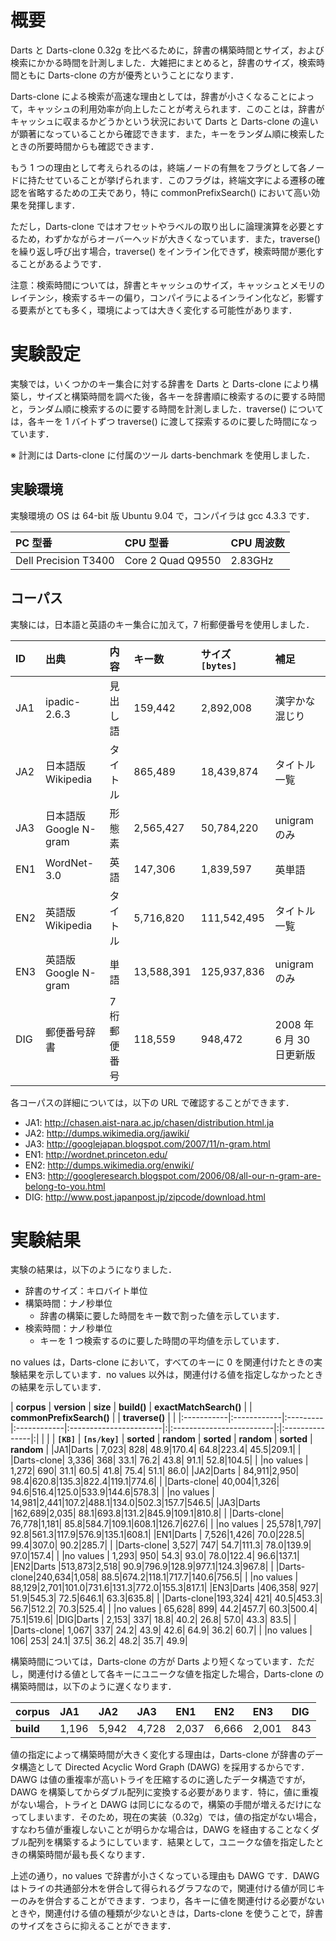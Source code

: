 

# 概要 #

Darts と Darts-clone 0.32g を比べるために，辞書の構築時間とサイズ，および検索にかかる時間を計測しました．大雑把にまとめると，辞書のサイズ，検索時間ともに Darts-clone の方が優秀ということになります．

Darts-clone による検索が高速な理由としては，辞書が小さくなることによって，キャッシュの利用効率が向上したことが考えられます．このことは，辞書がキャッシュに収まるかどうかという状況において Darts と Darts-clone の違いが顕著になっていることから確認できます．また，キーをランダム順に検索したときの所要時間からも確認できます．

もう 1 つの理由として考えられるのは，終端ノードの有無をフラグとして各ノードに持たせていることが挙げられます．このフラグは，終端文字による遷移の確認を省略するための工夫であり，特に commonPrefixSearch() において高い効果を発揮します．

ただし，Darts-clone ではオフセットやラベルの取り出しに論理演算を必要とするため，わずかながらオーバーヘッドが大きくなっています．また，traverse() を繰り返し呼び出す場合，traverse() をインライン化できず，検索時間が悪化することがあるようです．

注意：検索時間については，辞書とキャッシュのサイズ，キャッシュとメモリのレイテンシ，検索するキーの偏り，コンパイラによるインライン化など，影響する要素がとても多く，環境によっては大きく変化する可能性があります．

# 実験設定 #

実験では，いくつかのキー集合に対する辞書を Darts と Darts-clone により構築し，サイズと構築時間を調べた後，各キーを辞書順に検索するのに要する時間と，ランダム順に検索するのに要する時間を計測しました．traverse() については，各キーを 1 バイトずつ traverse() に渡して探索するのに要した時間になっています．

※ 計測には Darts-clone に付属のツール darts-benchmark を使用しました．

## 実験環境 ##

実験環境の OS は 64-bit 版 Ubuntu 9.04 で，コンパイラは gcc 4.3.3 です．

| **PC 型番** | **CPU 型番** | **CPU 周波数** |
|:--------------|:---------------|:------------------|
|Dell Precision T3400|Core 2 Quad Q9550|2.83GHz|

## コーパス ##

実験には，日本語と英語のキー集合に加えて，7 桁郵便番号を使用しました．

| **ID** | **出典** | **内容** | **キー数** | **サイズ `[bytes]`** | **補足** |
|:-------|:-----------|:-----------|:--------------|:------------------------|:-----------|
|JA1|ipadic-2.6.3|見出し語|159,442|2,892,008|漢字かな混じり|
|JA2|日本語版 Wikipedia|タイトル|865,489|18,439,874|タイトル一覧|
|JA3|日本語版 Google N-gram|形態素|2,565,427|50,784,220|unigram のみ|
|EN1|WordNet-3.0|英語|147,306|1,839,597|英単語|
|EN2|英語版 Wikipedia|タイトル|5,716,820|111,542,495|タイトル一覧|
|EN3|英語版 Google N-gram|単語|13,588,391|125,937,836|unigram のみ|
|DIG|郵便番号辞書|7 桁郵便番号|118,559|948,472|2008 年 6 月 30 日更新版|

各コーパスの詳細については，以下の URL で確認することができます．

  * JA1: http://chasen.aist-nara.ac.jp/chasen/distribution.html.ja
  * JA2: http://dumps.wikimedia.org/jawiki/
  * JA3: http://googlejapan.blogspot.com/2007/11/n-gram.html
  * EN1: http://wordnet.princeton.edu/
  * EN2: http://dumps.wikimedia.org/enwiki/
  * EN3: http://googleresearch.blogspot.com/2006/08/all-our-n-gram-are-belong-to-you.html
  * DIG: http://www.post.japanpost.jp/zipcode/download.html

# 実験結果 #

実験の結果は，以下のようになりました．

  * 辞書のサイズ：キロバイト単位
  * 構築時間：ナノ秒単位
    * 辞書の構築に要した時間をキー数で割った値を示しています．
  * 検索時間：ナノ秒単位
    * キーを 1 つ検索するのに要した時間の平均値を示しています．

no values は，Darts-clone において，すべてのキーに 0 を関連付けたときの実験結果を示しています．no values 以外は，関連付ける値を指定しなかったときの結果を示しています．

| **corpus** | **version** | **size** | **build()** | **exactMatchSearch()** | | **commonPrefixSearch()** | | **traverse()** | |
|:-----------|:------------|:---------|:------------|:-----------------------|:|:-------------------------|:|:---------------|:|
|  |  | **`[KB]`** | **`[ns/key]`** | **sorted** | **random** | **sorted** | **random** | **sorted** | **random** |
|JA1|Darts    |  7,023|  828| 48.9|170.4| 64.8|223.4| 45.5|209.1|
|  |Darts-clone|  3,336|  368| 33.1| 76.2| 43.8| 91.1| 52.8|104.5|
|  |no values  |  1,272|  690| 31.1| 60.5| 41.8| 75.4| 51.1| 86.0|
|JA2|Darts    | 84,911|2,950| 98.4|620.8|135.3|822.4|119.1|774.6|
|  |Darts-clone| 40,004|1,326| 94.6|516.4|125.0|533.9|144.6|578.3|
|  |no values  | 14,981|2,441|107.2|488.1|134.0|502.3|157.7|546.5|
|JA3|Darts    |162,689|2,035| 88.1|693.8|131.2|845.9|109.1|810.8|
|  |Darts-clone| 76,778|1,181| 85.8|584.7|109.1|608.1|126.7|627.6|
|  |no values  | 25,578|1,797| 92.8|561.3|117.9|576.9|135.1|608.1|
|EN1|Darts    |  7,526|1,426| 70.0|228.5| 99.4|307.0| 90.2|285.7|
|  |Darts-clone|  3,527|  747| 54.7|111.3| 78.0|139.9| 97.0|157.4|
|  |no values  |  1,293|  950| 54.3| 93.0| 78.0|122.4| 96.6|137.1|
|EN2|Darts    |513,873|2,518| 90.9|796.9|128.9|977.1|124.3|967.8|
|  |Darts-clone|240,634|1,058| 88.5|674.2|118.1|717.7|140.6|756.5|
|  |no values  | 88,129|2,701|101.0|731.6|131.3|772.0|155.3|817.1|
|EN3|Darts    |406,358|  927| 51.9|545.3| 72.5|646.1| 63.3|635.8|
|  |Darts-clone|193,324|  421| 40.5|453.3| 56.7|512.2| 70.3|525.4|
|  |no values  | 65,628|  899| 44.2|457.7| 60.3|500.4| 75.1|519.6|
|DIG|Darts    |  2,153|  337| 18.8| 40.2| 26.8| 57.0| 43.3| 83.5|
|  |Darts-clone|  1,067|  337| 24.2| 43.9| 42.6| 64.9| 36.2| 60.7|
|  |no values  |    106|  253| 24.1| 37.5| 36.2| 48.2| 35.7| 49.9|

構築時間については，Darts-clone の方が Darts より短くなっています．ただし，関連付ける値として各キーにユニークな値を指定した場合，Darts-clone の構築時間は，以下のように遅くなります．

| **corpus** |JA1|JA2|JA3|EN1|EN2|EN3|DIG|
|:-----------|:--|:--|:--|:--|:--|:--|:--|
| **build** |1,196|5,942|4,728|2,037|6,666|2,001|843|

値の指定によって構築時間が大きく変化する理由は，Darts-clone が辞書のデータ構造として Directed Acyclic Word Graph (DAWG) を採用するからです．DAWG は値の重複率が高いトライを圧縮するのに適したデータ構造ですが，DAWG を構築してからダブル配列に変換する必要があります．特に，値に重複がない場合，トライと DAWG は同じになるので，構築の手間が増えるだけになってしまいます．そのため，現在の実装（0.32g）では，値の指定がない場合，すなわち値が重複しないことが明らかな場合は，DAWG を経由することなくダブル配列を構築するようにしています．結果として，ユニークな値を指定したときの構築時間が最も長くなります．

上述の通り，no values で辞書が小さくなっている理由も DAWG です．DAWG はトライの共通部分木を併合して得られるグラフなので，関連付ける値が同じキーのみを併合することができます．つまり，各キーに値を関連付ける必要がないときや，関連付ける値の種類が少ないときは，Darts-clone を使うことで，辞書のサイズをさらに抑えることができます．